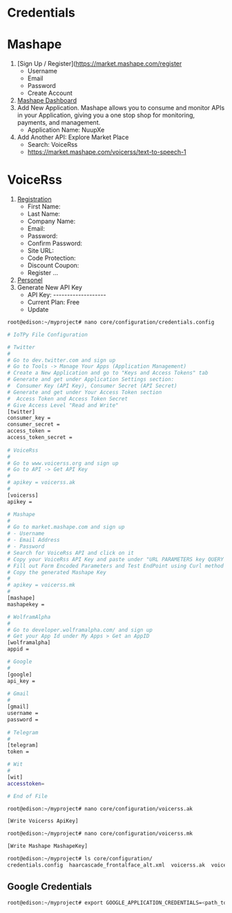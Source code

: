 # Credentials

# Mashape

1. [Sign Up / Register](https://market.mashape.com/register
   - Username
   - Email
   - Password
   - Create Account
3. [Mashape Dashboard](https://market.mashape.com/dashboard)
4. Add New Application. Mashape allows you to consume and monitor APIs in your Application, giving you a one stop shop for monitoring, payments, and management.
   -  Application Name: NuupXe
5. Add Another API: Explore Market Place
   -  Search: VoiceRss
   -  https://market.mashape.com/voicerss/text-to-speech-1


# VoiceRss

1. [Registration](http://www.voicerss.org/registration.aspx)
   - First Name: 
   - Last Name: 
   - Company Name:
   - Email: 
   - Password:
   - Confirm Password:
   - Site URL:
   - Code Protection: 
   - Discount Coupon: 
   - Register ...
2. [Personel](http://www.voicerss.org/personel)
3. Generate New API Key
   - API Key: -------------------
   - Current Plan: Free
   - Update

```sh
root@edison:~/myproject# nano core/configuration/credentials.config
```

```sh
# IoTPy File Configuration

# Twitter
#
# Go to dev.twitter.com and sign up
# Go to Tools -> Manage Your Apps (Application Management)
# Create a New Application and go to "Keys and Access Tokens" tab
# Generate and get under Application Settings section:
#  Consumer Key (API Key), Consumer Secret (API Secret)
# Generate and get under Your Access Token section
#  Access Token and Access Token Secret
# Give Access Level "Read and Write"
[twitter]
consumer_key = 
consumer_secret = 
access_token = 
access_token_secret = 
  
# VoiceRss
#
# Go to www.voicerss.org and sign up
# Go to API -> Get API Key
# 
# apikey = voicerss.ak
# 
[voicerss]
apikey = 

# Mashape
#
# Go to market.mashape.com and sign up
# - Username
# - Email Address
# - Password
# Search for VoiceRss API and click on it
# Copy your VoiceRss API Key and paste under "URL PARAMETERS key QUERY AUTH" field
# Fill out Form Encoded Parameters and Test EndPoint using Curl method
# Copy the generated Mashape Key
#
# apikey = voicerss.mk
# 
[mashape]
mashapekey = 

# WolframAlpha
#
# Go to developer.wolframalpha.com/ and sign up
# Get your App Id under My Apps > Get an AppID 
[wolframalpha]
appid = 

# Google
#
[google]
api_key = 
    
# Gmail
#
[gmail]
username = 
password = 
    
# Telegram
#
[telegram]
token = 

# Wit
# 
[wit]
accesstoken=

# End of File
```

```sh
root@edison:~/myproject# nano core/configuration/voicerss.ak

[Write Voicerss ApiKey]

```

```sh
root@edison:~/myproject# nano core/configuration/voicerss.mk

[Write Mashape MashapeKey]

```

```sh
root@edison:~/myproject# ls core/configuration/
credentials.config  haarcascade_frontalface_alt.xml  voicerss.ak  voicerss.mk
```

## Google Credentials

```sh
root@edison:~/myproject# export GOOGLE_APPLICATION_CREDENTIALS=<path_to_service_account_file>
```
